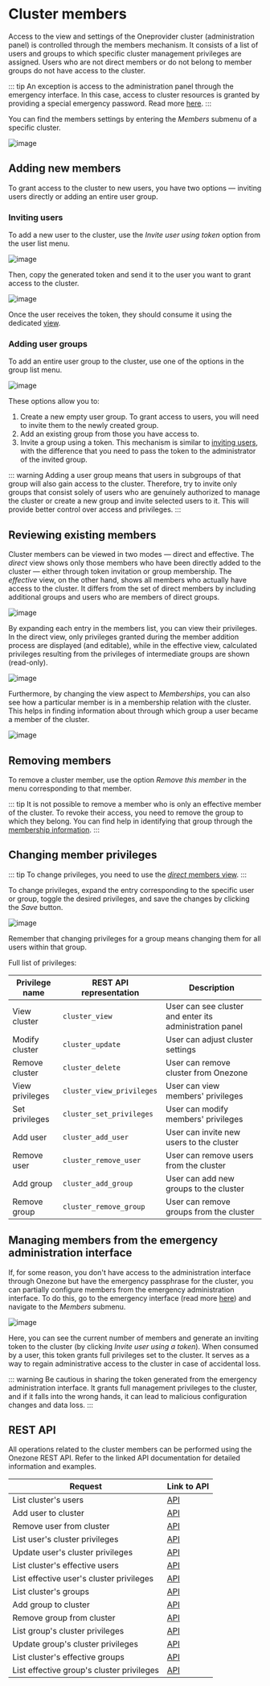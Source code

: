 # Cluster members

Access to the view and settings of the Oneprovider cluster (administration
panel) is controlled through the members mechanism. It consists of a list of
users and groups to which specific cluster management privileges are assigned.
Users who are not direct members or do not belong to member groups do not have
access to the cluster.

::: tip
An exception is access to the administration panel through the emergency
interface. In this case, access to cluster resources is granted by providing a
special emergency password. Read more
[here](../administration-panel.md#access-via-emergency-interface).
:::

You can find the members settings by entering the *Members* submenu of a
specific cluster.

![image](../../../../images/admin-guide/oneprovider/configuration/cluster-members/cluster-members.png#screenshot)

## Adding new members

To grant access to the cluster to new users, you have two options — inviting
users directly or adding an entire user group.

### Inviting users

To add a new user to the cluster, use the *Invite user using token* option from
the user list menu.

![image](../../../../images/admin-guide/oneprovider/configuration/cluster-members/adding-cluster-user-options.png#screenshot)

Then, copy the generated token and send it to the user you want to grant access
to the cluster.

![image](../../../../images/admin-guide/oneprovider/configuration/cluster-members/cluster-user-invite-token.png#screenshot)

Once the user receives the token, they should consume it using the dedicated
[view](../../../user-guide/tokens.md#consuming-invite-tokens).


### Adding user groups

To add an entire user group to the cluster, use one of the options in the group
list menu.

![image](../../../../images/admin-guide/oneprovider/configuration/cluster-members/adding-cluster-group-options.png#screenshot)

These options allow you to:

1. Create a new empty user group. To grant access to users, you will need to
   invite them to the newly created group.
2. Add an existing group from those you have access to.
3. Invite a group using a token. This mechanism is similar to [inviting
   users](#inviting-users), with the difference that you need to pass the token
   to the administrator of the invited group.

::: warning
Adding a user group means that users in subgroups of that group will
also gain access to the cluster. Therefore, try to invite only groups that
consist solely of users who are genuinely authorized to manage the cluster or
create a new group and invite selected users to it. This will provide better
control over access and privileges.
:::


## Reviewing existing members

Cluster members can be viewed in two modes — direct and effective. The *direct*
view shows only those members who have been directly added to the cluster —
either through token invitation or group membership. The *effective* view, on
the other hand, shows all members who actually have access to the cluster. It
differs from the set of direct members by including additional groups and users
who are members of direct groups.

![image](../../../../images/admin-guide/oneprovider/configuration/cluster-members/effective-cluster-members.png#screenshot)

By expanding each entry in the members list, you can view their privileges. In
the direct view, only privileges granted during the member addition process are
displayed (and editable), while in the effective view, calculated privileges
resulting from the privileges of intermediate groups are shown (read-only).

![image](../../../../images/admin-guide/oneprovider/configuration/cluster-members/cluster-member-perms.png#screenshot)

Furthermore, by changing the view aspect to *Memberships*, you can also see how
a particular member is in a membership relation with the cluster. This helps in
finding information about through which group a user became a member of the
cluster.

![image](../../../../images/admin-guide/oneprovider/configuration/cluster-members/cluster-member-membership.png#screenshot)

## Removing members

To remove a cluster member, use the option *Remove this member* in the menu
corresponding to that member.

::: tip
It is not possible to remove a member who is only an effective member of
the cluster. To revoke their access, you need to remove the group to which they
belong. You can find help in identifying that group through the
[membership information](#reviewing-existing-members).
:::

## Changing member privileges

::: tip
To change privileges, you need to use the
[*direct* members view](#reviewing-existing-members).
:::

To change privileges, expand the entry corresponding to the specific user or
group, toggle the desired privileges, and save the changes by clicking the
*Save* button.

![image](../../../../images/admin-guide/oneprovider/configuration/cluster-members/modifies-cluster-member-perms.png#screenshot)

Remember that changing privileges for a group means changing them for all users
within that group.

Full list of privileges:

| Privilege name  | REST API representation   | Description                                             |
| --------------- | ------------------------- | ------------------------------------------------------- |
| View cluster    | `cluster_view`            | User can see cluster and enter its administration panel |
| Modify cluster  | `cluster_update`          | User can adjust cluster settings                        |
| Remove cluster  | `cluster_delete`          | User can remove cluster from Onezone                    |
| View privileges | `cluster_view_privileges` | User can view members' privileges                       |
| Set privileges  | `cluster_set_privileges`  | User can modify members' privileges                     |
| Add user        | `cluster_add_user`        | User can invite new users to the cluster                |
| Remove user     | `cluster_remove_user`     | User can remove users from the cluster                  |
| Add group       | `cluster_add_group`       | User can add new groups to the cluster                  |
| Remove group    | `cluster_remove_group`    | User can remove groups from the cluster                 |

## Managing members from the emergency administration interface

If, for some reason, you don't have access to the administration interface
through Onezone but have the emergency passphrase for the cluster, you can
partially configure members from the emergency administration interface. To do
this, go to the emergency interface (read more
[here](../administration-panel.md#access-via-emergency-interface)) and navigate
to the *Members* submenu.

![image](../../../../images/admin-guide/oneprovider/configuration/cluster-members/cluster-members-in-emergency.png#screenshot)

Here, you can see the current number of members and generate an inviting token
to the cluster (by clicking *Invite user using a token*). When consumed by a
user, this token grants full privileges set to the cluster. It serves as a way
to regain administrative access to the cluster in case of accidental loss.

::: warning
Be cautious in sharing the token generated from the emergency
administration interface. It grants full management privileges to the cluster,
and if it falls into the wrong hands, it can lead to malicious configuration
changes and data loss.
:::

## REST API

All operations related to the cluster members can be performed using the Onezone
REST API. Refer to the linked API documentation for detailed information and
examples.

| Request                                   | Link to API                                                                                                   |
| ----------------------------------------- | ------------------------------------------------------------------------------------------------------------- |
| List cluster's users                      | [API](https://onedata.org/#/home/api/latest/onezone?anchor=operation/list_cluster_users)                      |
| Add user to cluster                       | [API](https://onedata.org/#/home/api/latest/onezone?anchor=operation/add_cluster_user)                        |
| Remove user from cluster                  | [API](https://onedata.org/#/home/api/latest/onezone?anchor=operation/remove_cluster_user)                     |
| List user's cluster privileges            | [API](https://onedata.org/#/home/api/latest/onezone?anchor=operation/list_user_cluster_privileges)            |
| Update user's cluster privileges          | [API](https://onedata.org/#/home/api/latest/onezone?anchor=operation/update_user_cluster_privileges)          |
| List cluster's effective users            | [API](https://onedata.org/#/home/api/latest/onezone?anchor=operation/list_cluster_effective_users)            |
| List effective user's cluster privileges  | [API](https://onedata.org/#/home/api/latest/onezone?anchor=operation/list_effective_user_cluster_privileges)  |
| List cluster's groups                     | [API](https://onedata.org/#/home/api/latest/onezone?anchor=operation/list_cluster_groups)                     |
| Add group to cluster                      | [API](https://onedata.org/#/home/api/latest/onezone?anchor=operation/add_group_to_cluster)                    |
| Remove group from cluster                 | [API](https://onedata.org/#/home/api/latest/onezone?anchor=operation/remove_cluster_group)                    |
| List group's cluster privileges           | [API](https://onedata.org/#/home/api/latest/onezone?anchor=operation/list_group_cluster_privileges)           |
| Update group's cluster privileges         | [API](https://onedata.org/#/home/api/latest/onezone?anchor=operation/update_group_cluster_privileges)         |
| List cluster's effective groups           | [API](https://onedata.org/#/home/api/latest/onezone?anchor=operation/list_cluster_effective_groups)           |
| List effective group's cluster privileges | [API](https://onedata.org/#/home/api/latest/onezone?anchor=operation/list_effective_group_cluster_privileges) |
